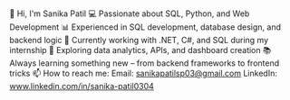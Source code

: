 👋 Hi, I'm Sanika Patil
💻 Passionate about SQL, Python, and Web Development
📊 Experienced in SQL development, database design, and backend logic
🔧 Currently working with .NET, C#, and SQL during my internship
🚀 Exploring data analytics, APIs, and dashboard creation
📚 Always learning something new – from backend frameworks to frontend tricks
📫 How to reach me: 
       Email: sanikapatilsp03@gmail.com
       LinkedIn: www.linkedin.com/in/sanika-patil0304


